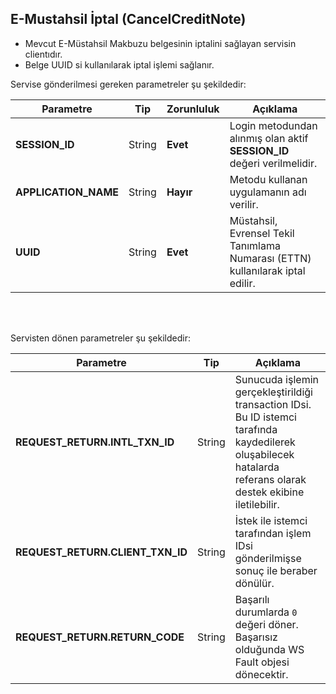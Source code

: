 ## E-Mustahsil İptal (CancelCreditNote)
* Mevcut E-Müstahsil Makbuzu belgesinin iptalini sağlayan servisin clientıdır.
* Belge UUID si kullanılarak iptal işlemi sağlanır.

Servise gönderilmesi gereken parametreler şu şekildedir:

Parametre | Tip         | Zorunluluk  | Açıklama
--------- | ----------- | ----------- | -----------
**SESSION_ID** | String | **Evet** | Login metodundan alınmış olan aktif **SESSION_ID** değeri verilmelidir.
**APPLICATION_NAME** | String | **Hayır** | Metodu kullanan uygulamanın adı verilir.
**UUID** | String | **Evet** | Müstahsil, Evrensel Tekil Tanımlama Numarası (ETTN) kullanılarak iptal edilir.
<br><br>

Servisten dönen parametreler şu şekildedir:

Parametre | Tip        | Açıklama
--------- | ----------- | -----------
**REQUEST_RETURN.INTL_TXN_ID** | String | Sunucuda işlemin gerçekleştirildiği transaction IDsi. Bu ID istemci tarafında kaydedilerek oluşabilecek hatalarda referans olarak destek ekibine iletilebilir.
**REQUEST_RETURN.CLIENT_TXN_ID** | String | İstek ile istemci tarafından işlem IDsi gönderilmişse sonuç ile beraber dönülür.
**REQUEST_RETURN.RETURN_CODE** | String | Başarılı durumlarda `0` değeri döner. Başarısız olduğunda WS Fault objesi dönecektir.